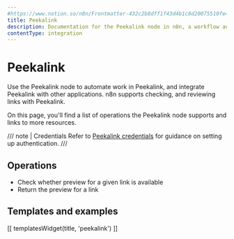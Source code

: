 ```yaml
---
#https://www.notion.so/n8n/Frontmatter-432c2b8dff1f43d4b1c8d20075510fe4
title: Peekalink
description: Documentation for the Peekalink node in n8n, a workflow automation platform. Includes details of operations and configuration, and links to examples and credentials information.
contentType: integration
---
```


# Peekalink

Use the Peekalink node to automate work in Peekalink, and integrate Peekalink with other applications. n8n supports checking, and reviewing links with Peekalink.

On this page, you'll find a list of operations the Peekalink node supports and links to more resources.

/// note | Credentials
Refer to [Peekalink credentials](/integrations/builtin/credentials/peekalink/) for guidance on setting up authentication. 
///

## Operations

* Check whether preview for a given link is available
* Return the preview for a link

## Templates and examples

<!-- see https://www.notion.so/n8n/Pull-in-templates-for-the-integrations-pages-37c716837b804d30a33b47475f6e3780 -->
[[ templatesWidget(title, 'peekalink') ]]

